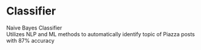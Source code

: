 # Classifier
Naive Bayes Classifier <br>
Utilizes NLP and ML methods to automatically identify topic of Piazza posts with 87% accuracy
